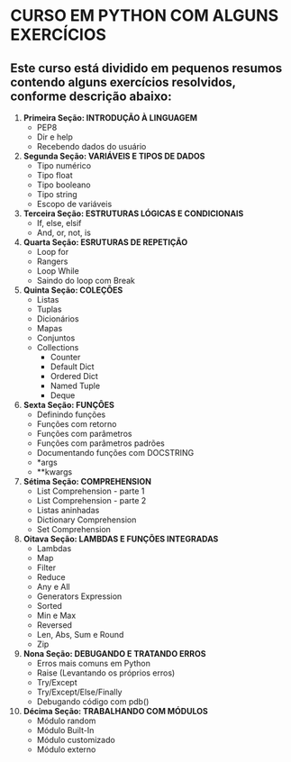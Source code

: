 # CURSO EM PYTHON COM ALGUNS EXERCÍCIOS
## Este curso está dividido em pequenos resumos contendo alguns exercícios resolvidos, conforme descrição abaixo:

1. **Primeira Seção: INTRODUÇÃO À LINGUAGEM** 
   - PEP8
   - Dir e help
   - Recebendo dados do usuário
2. **Segunda Seção: VARIÁVEIS E TIPOS DE DADOS**
   - Tipo numérico
   - Tipo float
   - Tipo booleano
   - Tipo string
   - Escopo de variáveis
3. **Terceira Seção: ESTRUTURAS LÓGICAS E CONDICIONAIS**
   - If, else, elsif
   - And, or, not, is
4. **Quarta Seção: ESRUTURAS DE REPETIÇÃO**
   - Loop for
   - Rangers
   - Loop While
   - Saindo do loop com Break
5. **Quinta Seção: COLEÇÕES**
   - Listas
   - Tuplas
   - Dicionários
   - Mapas
   - Conjuntos
   - Collections
      - Counter
      - Default Dict
      - Ordered Dict
      - Named Tuple
      - Deque
6. **Sexta Seção: FUNÇÔES**
   - Definindo funções
   - Funções com retorno
   - Funções com parâmetros
   - Funções com parâmetros padrões
   - Documentando funções com DOCSTRING
   - *args
   - **kwargs
7. **Sétima Seção: COMPREHENSION**
   - List Comprehension - parte 1
   - List Comprehension - parte 2
   - Listas aninhadas
   - Dictionary Comprehension
   - Set Comprehension
8. **Oitava Seção: LAMBDAS E FUNÇÕES INTEGRADAS**
   - Lambdas
   - Map
   - Filter
   - Reduce
   - Any e All
   - Generators Expression
   - Sorted
   - Min e Max
   - Reversed
   - Len, Abs, Sum e Round
   - Zip
9. **Nona Seção: DEBUGANDO E TRATANDO ERROS**
   - Erros mais comuns em Python
   - Raise (Levantando os próprios erros)
   - Try/Except
   - Try/Except/Else/Finally
   - Debugando código com pdb()
10. **Décima Seção: TRABALHANDO COM MÓDULOS**
    - Módulo random
    - Módulo Built-In
    - Módulo customizado
    - Módulo externo
   
